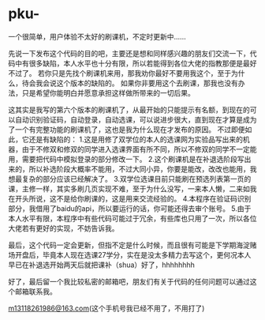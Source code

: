 # pku-
一个很简单，用户体验不太好的刷课机，不定时更新中......

  先说一下发布这个代码的目的吧，主要还是想和同样感兴趣的朋友们交流一下，代码中有很多缺陷，本人水平也十分有限，所以若能得到各位大佬的指教那便是最好不过了。
  若你只是先找个刷课机来用，那我劝你最好不要用我这个，至于为什么，待会我会说这个版本的缺陷的。
  如果你非要用这个去刷课，那我也没有办法，只是希望你能明白并愿意承担这样做所带来的一切后果。

  这其实是我写的第六个版本的刷课机了，从最开始的只能提示有名额，到现在的可以自动识别验证码，自动登录，自动选课，可以说进步很大，直到现在才算是成为了一个有完整功能的刷课机了，这也是我为什么现在才发布的原因。
  不过即便如此，它还是有缺陷的：
    1.这是用修了双学位的本人的选课网为实验品写出来的机器，由于不修双和修双的同学进入选课界面有所不同，所以不修双的同学不一定能用，需要把代码中模拟登录的部分修改一下。
    2.这个刷课机是在补退选阶段写出来的，所以补选阶段大概率不能用，不过大同小异，你要是能改，改改也能用，我想最复杂的部分应该已经解决了。
    3.双学位选课目前只能刷在预选列表第一页的课，主修一样，其实多刷几页实现不难，至于为什么没写，一来本人懒，二来如我在开头所说，这不是给你刷课的，这是用来交流经验的。
    4.本程序在验证码识别部分，我借用了baidu的api，所以要运行的话，你可能还得去审个账号。
    5.由于本人水平有限，本程序中有些代码可能过于冗余，有些库也只用了一次，所以各位大佬若有更好的实现，不妨告诉我。
   
   最后，这个代码一定会更新，但指不定是什么时候，而且很有可能是下学期海淀赌场开盘后，毕竟本人现在选课27学分，实在是没太多精力去写这个，更何况本人早已在补退选开始两天后就把课补（shua）好了，hhhhhhhh
   
   好了，最后留一个我比较私密的邮箱吧，朋友们有关于代码的任何问题可以通过这个邮箱联系我。
   
   m13118261986@163.com(这个手机号我已经不用了，不用打了)
